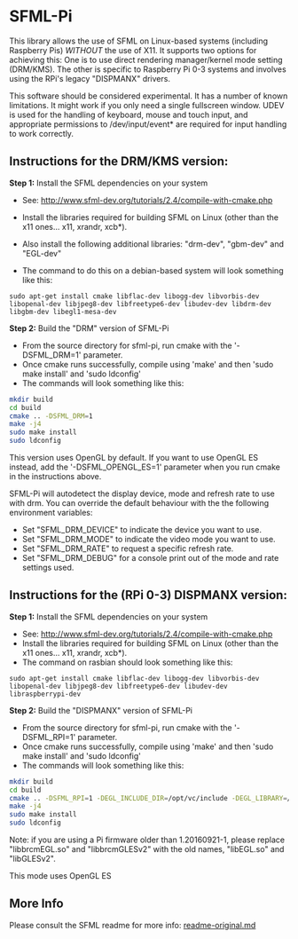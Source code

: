 SFML-Pi
=======

This library allows the use of SFML on Linux-based systems (including Raspberry Pis) *WITHOUT* the use of X11.
It supports two options for achieving this: One is to use direct rendering manager/kernel mode setting (DRM/KMS).
The other is specific to Raspberry Pi 0-3 systems and involves using the RPi's legacy "DISPMANX" drivers.

This software should be considered experimental.  It has a number of known limitations.  It might work if you
only need a single fullscreen window.  UDEV is used for the handling of keyboard, mouse and touch input, and
appropriate permissions to /dev/input/event* are required for input handling to work correctly.


Instructions for the DRM/KMS version:
-------
**Step 1:** Install the SFML dependencies on your system

- See: <http://www.sfml-dev.org/tutorials/2.4/compile-with-cmake.php>
- Install the libraries required for building SFML on Linux (other than the x11 ones... x11, xrandr, xcb*).
- Also install the following additional libraries: "drm-dev", "gbm-dev" and "EGL-dev"

- The command to do this on a debian-based system will look something like this:

`sudo apt-get install cmake libflac-dev libogg-dev libvorbis-dev libopenal-dev libjpeg8-dev libfreetype6-dev libudev-dev libdrm-dev libgbm-dev libegl1-mesa-dev`

**Step 2:** Build the "DRM" version of SFML-Pi

- From the source directory for sfml-pi, run cmake with the '-DSFML_DRM=1' parameter.
- Once cmake runs successfully, compile using 'make' and then 'sudo make install' and 'sudo ldconfig'
- The commands will look something like this:

```bash
mkdir build
cd build
cmake .. -DSFML_DRM=1
make -j4
sudo make install
sudo ldconfig
```

This version uses OpenGL by default.  If you want to use OpenGL ES instead, add the '-DSFML_OPENGL_ES=1' parameter
when you run cmake in the instructions above.

SFML-Pi will autodetect the display device, mode and refresh rate to use with drm.  You can override the default
behaviour with the the following environment variables:

- Set "SFML_DRM_DEVICE" to indicate the device you want to use.
- Set "SFML_DRM_MODE" to indicate the video mode you want to use.
- Set "SFML_DRM_RATE" to request a specific refresh rate.
- Set "SFML_DRM_DEBUG" for a console print out of the mode and rate settings used.


Instructions for the (RPi 0-3) DISPMANX version:
-------

**Step 1:** Install the SFML dependencies on your system

- See: <http://www.sfml-dev.org/tutorials/2.4/compile-with-cmake.php>
- Install the libraries required for building SFML on Linux (other than the x11 ones... x11, xrandr, xcb*).
- The command on rasbian should look something like this:

`sudo apt-get install cmake libflac-dev libogg-dev libvorbis-dev libopenal-dev libjpeg8-dev libfreetype6-dev libudev-dev libraspberrypi-dev`

**Step 2:** Build the "DISPMANX" version of SFML-Pi

- From the source directory for sfml-pi, run cmake with the '-DSFML_RPI=1' parameter.
- Once cmake runs successfully, compile using 'make' and then 'sudo make install' and 'sudo ldconfig'
- The commands will look something like this:

```bash
mkdir build
cd build
cmake .. -DSFML_RPI=1 -DEGL_INCLUDE_DIR=/opt/vc/include -DEGL_LIBRARY=/opt/vc/lib/libbrcmEGL.so -DGLES_INCLUDE_DIR=/opt/vc/include -DGLES_LIBRARY=/opt/vc/lib/libbrcmGLESv2.so
make -j4
sudo make install
sudo ldconfig
```

Note: if you are using a Pi firmware older than 1.20160921-1, please replace "libbrcmEGL.so" and "libbrcmGLESv2" with the old names, "libEGL.so" and "libGLESv2".

This mode uses OpenGL ES

More Info
---------
Please consult the SFML readme for more info: [readme-original.md](readme-original.md)
